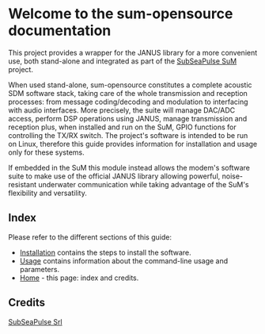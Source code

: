 # Welcome to the sum-opensource documentation

This project provides a wrapper for the JANUS library for a more convenient use, both stand-alone and integrated as part of the [SubSeaPulse SuM](https://www.subseapulse.com/products/#sum) project.

When used stand-alone, sum-opensource constitutes a complete acoustic SDM software stack, taking care of the whole transmission and reception processes: from message coding/decoding and modulation to interfacing with audio interfaces.
More precisely, the suite will manage DAC/ADC access, perform DSP operations using JANUS, manage transmission and reception plus, when installed and run on the SuM, GPIO functions for controlling the TX/RX switch.
The project's software is intended to be run on Linux, therefore this guide provides information for installation and usage only for these systems.

If embedded in the SuM this module instead allows the modem's software suite to make use of the official JANUS library allowing powerful, noise-resistant underwater communication while taking advantage of the SuM's flexibility and versatility.

## Index
Please refer to the different sections of this guide:

* [Installation](install.md) contains the steps to install the software.
* [Usage](usage.md) contains information about the command-line usage and parameters.
* [Home](index.md) - this page: index and credits.

## Credits

[SubSeaPulse Srl](https://www.subseapulse.com/)
